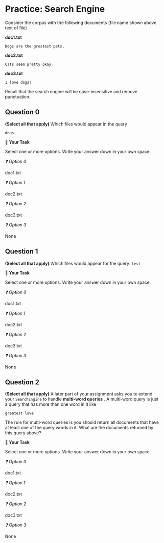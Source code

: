 # <i class="far fa-edit fa-fw"></i> Practice: Search Engine

Consider the corpus with the following documents (file name shown above text of file)

**doc1.txt**

```text
Dogs are the greatest pets.

````

**doc2.txt**

```text
Cats seem pretty okay.

````

**doc3.txt**

```text
I love dogs!

````

Recall that the search engine will be case-insensitive and remove punctuation.

## Question 0

**(Select all that apply)** Which files would appear in the query

```text
dogs
````



**📝 Your Task**

Select one or more options. Write your answer down in your own space.

*❓ Option 0*

doc1.txt



*❓ Option 1*

doc2.txt



*❓ Option 2*

doc3.txt



*❓ Option 3*

None



## Question 1

**(Select all that apply)** Which files would appear for the query: `test`



**📝 Your Task**

Select one or more options. Write your answer down in your own space.

*❓ Option 0*

doc1.txt



*❓ Option 1*

doc2.txt



*❓ Option 2*

doc3.txt



*❓ Option 3*

None



## Question 2

**(Select all that apply)** A later part of your assignment asks you to extend your `SearchEngine` to handle **multi-word queries** . A multi-word query is just a query that has more than one word in it like

```text
greatest love
````

The rule for multi-word queries is you should return all documents that have at least one of the query words in it. What are the documents returned by this query above?



**📝 Your Task**

Select one or more options. Write your answer down in your own space.

*❓ Option 0*

doc1.txt



*❓ Option 1*

doc2.txt



*❓ Option 2*

doc3.txt



*❓ Option 3*

None



